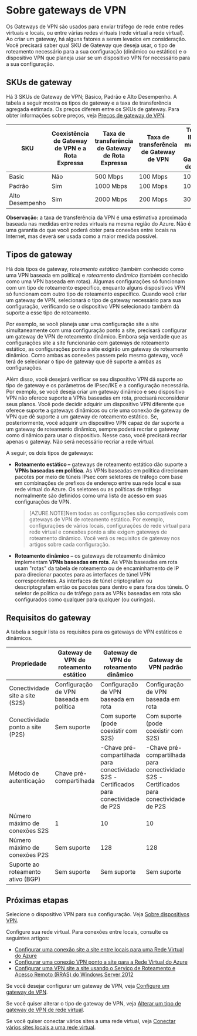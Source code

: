 <properties 
   pageTitle="Sobre gateways de VPN para uma rede virtual | Microsoft Azure"
   description="Saiba mais sobre as SKUs de Gateway de VPN Básica, Padrão e de Alto Desempenho, coexistência de Gateway de VPN e Rota Expressa, tipos de roteamento de gateway Estático e Dinâmico e requisitos de gateway para conectividade de rede virtual."
   services="vpn-gateway"
   documentationCenter="na"
   authors="cherylmc"
   manager="adinah"
   editor="tysonn" />
<tags 
   ms.service="vpn-gateway"
   ms.devlang="na"
   ms.topic="article"
   ms.tgt_pltfrm="na"
   ms.workload="infrastructure-services"
   ms.date="06/10/2015"
   ms.author="cherylmc" />

# Sobre gateways de VPN

Os Gateways de VPN são usados para enviar tráfego de rede entre redes virtuais e locais, ou entre várias redes virtuais (rede virtual a rede virtual). Ao criar um gateway, há alguns fatores a serem levados em consideração. Você precisará saber qual SKU de Gateway que deseja usar, o tipo de roteamento necessário para a sua configuração (dinâmico ou estático) e o dispositivo VPN que planeja usar se um dispositivo VPN for necessário para a sua configuração.

## SKUs de gateway
Há 3 SKUs de Gateway de VPN; Básico, Padrão e Alto Desempenho. A tabela a seguir mostra os tipos de gateway e a taxa de transferência agregada estimada. Os preços diferem entre os SKUs de gateway. Para obter informações sobre preços, veja [Preços de gateway de VPN](http://azure.microsoft.com/pricing/details/vpn-gateway/).

| SKU | Coexistência de Gateway de VPN e a Rota Expressa | Taxa de transferência de Gateway de Rota Expressa | Taxa de transferência de Gateway de VPN | Túneis IPsec máximo de Gateway de VPN |
|-------------|-----------------------------------|---------------------------------|------------------------|-------------------------------|
| Basic | Não | 500 Mbps | 100 Mbps | 10 |
| Padrão | Sim | 1000 Mbps | 100 Mbps | 10 |
| Alto Desempenho | Sim | 2000 Mbps | 200 Mbps | 30 |

**Observação:** a taxa de transferência da VPN é uma estimativa aproximada baseada nas medidas entre redes virtuais na mesma região do Azure. Não é uma garantia do que você poderá obter para conexões entre locais na Internet, mas deverá ser usada como a maior medida possível.

## Tipos de gateway

Há dois tipos de gateway, *roteamento estático* (também conhecido como uma VPN baseada em política) e *roteamento dinâmico* (também conhecido como uma VPN baseada em rotas). Algumas configurações só funcionam com um tipo de roteamento específico, enquanto alguns dispositivos VPN só funcionam com outro tipo de roteamento específico. Quando você criar um gateway de VPN, selecionará o tipo de gateway necessário para sua configuração, verificando se o dispositivo VPN selecionado também dá suporte a esse tipo de roteamento.

Por exemplo, se você planeja usar uma configuração site a site simultaneamente com uma configuração ponto a site, precisará configurar um gateway de VPN de roteamento dinâmico. Embora seja verdade que as configurações site a site funcionarão com gateways de roteamento estático, as configurações ponto a site exigirão um gateway de roteamento dinâmico. Como ambas as conexões passem pelo mesmo gateway, você terá de selecionar o tipo de gateway que dê suporte a ambas as configurações.

Além disso, você desejará verificar se seu dispositivo VPN dá suporte ao tipo de gateway e os parâmetros de IPsec/IKE e a configuração necessária. Por exemplo, se você deseja criar um gateway dinâmico e seu dispositivo VPN não oferece suporte a VPNs baseadas em rota, precisará reconsiderar seus planos. Você pode decidir adquirir um dispositivo VPN diferente que oferece suporte a gateways dinâmicos ou crie uma conexão de gateway de VPN que dê suporte a um gateway de roteamento estático. Se, posteriormente, você adquirir um dispositivo VPN capaz de dar suporte a um gateway de roteamento dinâmico, sempre poderá recriar o gateway como dinâmico para usar o dispositivo. Nesse caso, você precisará recriar apenas o gateway. Não será necessário recriar a rede virtual.

A seguir, os dois tipos de gateways:

- **Roteamento estático –** gateways de roteamento estático dão suporte a **VPNs baseadas em política**. As VPNs baseadas em política direcionam pacotes por meio de túneis IPsec com seletores de tráfego com base em combinações de prefixos de endereço entre sua rede local e sua rede virtual do Azure. Os seletores ou as políticas de tráfego normalmente são definidos como uma lista de acesso em suas configurações de VPN.

	>[AZURE.NOTE]Nem todas as configurações são compatíveis com gateways de VPN de roteamento estático. Por exemplo, configurações de vários locais, configurações de rede virtual para rede virtual e conexões ponto a site exigem gateways de roteamento dinâmico. Você verá os requisitos de gateway nos artigos sobre cada configuração.

- **Roteamento dinâmico –** os gateways de roteamento dinâmico implementam **VPNs baseadas em rota**. As VPNs baseadas em rota usam "rotas" da tabela de roteamento ou de encaminhamento de IP para direcionar pacotes para as interfaces de túnel VPN correspondentes. As interfaces de túnel criptografam ou descriptografam então os pacotes para dentro e para fora dos túneis. O seletor de política ou de tráfego para as VPNs baseadas em rota são configurados como qualquer para qualquer (ou curingas).

## Requisitos do gateway

A tabela a seguir lista os requisitos para os gateways de VPN estáticos e dinâmicos.


| **Propriedade** | **Gateway de VPN de roteamento estático** | **Gateway de VPN de roteamento dinâmico** | **Gateway de VPN padrão** | **Gateway VPN de alto desempenho** |
|-----------------------------------------|--------------------------------|-----------------------------------------------------------------------|-----------------------------------|----------------------------------|
| Conectividade site a site (S2S) | Configuração de VPN baseada em política | Configuração de VPN baseada em rota | Configuração de VPN baseada em rota | Configuração de VPN baseada em rota |
| Conectividade ponto a site (P2S) | Sem suporte | Com suporte (pode coexistir com S2S) | Com suporte (pode coexistir com S2S) | Com suporte (pode coexistir com S2S) |
| Método de autenticação | Chave pré-compartilhada | -Chave pré-compartilhada para conectividade S2S -Certificados para conectividade de P2S | -Chave pré-compartilhada para conectividade S2S -Certificados para conectividade de P2S | -Chave pré-compartilhada para conectividade S2S -Certificados para conectividade de P2S |
| Número máximo de conexões S2S | 1 | 10 | 10 | 30 |
| Número máximo de conexões P2S | Sem suporte | 128 | 128 | 128 |
| Suporte ao roteamento ativo (BGP) | Sem suporte | Sem suporte | Sem suporte | Sem suporte |


## Próximas etapas

Selecione o dispositivo VPN para sua configuração. Veja [Sobre dispositivos VPN](http://go.microsoft.com/fwlink/p/?LinkID=615934).

Configure sua rede virtual. Para conexões entre locais, consulte os seguintes artigos:

- [Configurar uma conexão site a site entre locais para uma Rede Virtual do Azure](vpn-gateway-site-to-site-create.md)
- [Configurar uma conexão VPN ponto a site para a Rede Virtual do Azure](vpn-gateway-point-to-site-create.md)
- [Configurar uma VPN site a site usando o Serviço de Roteamento e Acesso Remoto (RRAS) do Windows Server 2012](https://msdn.microsoft.com/library/dn636917.aspx)

Se você desejar configurar um gateway de VPN, veja [Configure um gateway de VPN](http://go.microsoft.com/fwlink/p/?LinkId=615106).

Se você quiser alterar o tipo de gateway de VPN, veja [Alterar um tipo de gateway de VPN de rede virtual](http://go.microsoft.com/fwlink/p/?LinkId=615109).

Se você quiser conectar vários sites a uma rede virtual, veja [Conectar vários sites locais a uma rede virtual](http://go.microsoft.com/fwlink/p/?LinkID=615106).

 

<!---HONumber=July15_HO2-->
